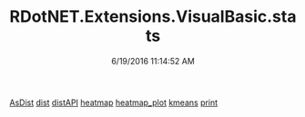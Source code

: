 ﻿---
title: RDotNET.Extensions.VisualBasic.stats
date: 6/19/2016 11:14:52 AM
---

[AsDist](T-RDotNET.Extensions.VisualBasic.stats.AsDist.html)
[dist](T-RDotNET.Extensions.VisualBasic.stats.dist.html)
[distAPI](T-RDotNET.Extensions.VisualBasic.stats.distAPI.html)
[heatmap](T-RDotNET.Extensions.VisualBasic.stats.heatmap.html)
[heatmap_plot](T-RDotNET.Extensions.VisualBasic.stats.heatmap_plot.html)
[kmeans](T-RDotNET.Extensions.VisualBasic.stats.kmeans.html)
[print](T-RDotNET.Extensions.VisualBasic.stats.print.html)
